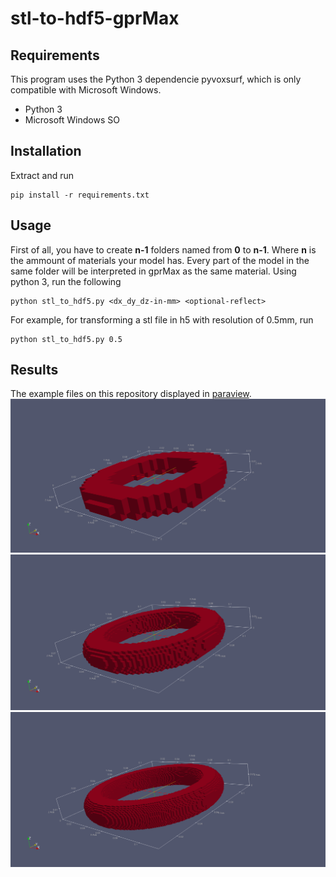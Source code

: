 # stl-to-hdf5-gprMax
## Requirements
This program uses the Python 3 dependencie pyvoxsurf, which is only compatible with Microsoft Windows.
* Python 3
* Microsoft Windows SO
## Installation
Extract and run
```
pip install -r requirements.txt
```
## Usage
First of all, you have to create **n-1** folders named from **0** to **n-1**. Where **n** is the ammount of materials your model has. Every part of the model in the same folder will be interpreted in gprMax as the same material.
Using python 3, run the following
```
python stl_to_hdf5.py <dx_dy_dz-in-mm> <optional-reflect>
```
For example, for transforming a stl file in h5 with resolution of 0.5mm, run
```
python stl_to_hdf5.py 0.5
```
## Results
The example files on this repository displayed in [paraview](https://www.paraview.org/download/).
![image](./5mm_view.png)
![image](./2mm_view.png)
![image](./1mm_view.png)